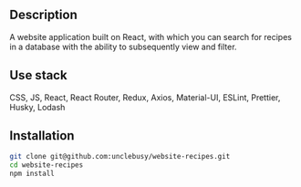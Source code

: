 ## Description
A website application built on React, with which you can search for recipes in a database with the ability to subsequently view and filter.

## Use stack
CSS, JS, React, React Router, Redux, Axios, Material-UI, ESLint, Prettier, Husky, Lodash

## Installation
```sh
git clone git@github.com:unclebusy/website-recipes.git
cd website-recipes
npm install
```
